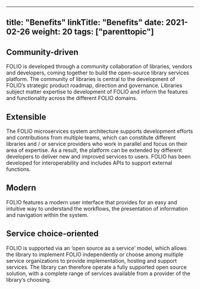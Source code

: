 
---
title: "Benefits"
linkTitle: "Benefits"
date: 2021-02-26
weight: 20
tags: ["parenttopic"]
---

## Community-driven
FOLIO is developed through a community collaboration of libraries, vendors and developers, coming together to build the open-source library services platform. The community of libraries is central to the development of FOLIO’s strategic product roadmap, direction and governance. Libraries subject matter expertise to development of FOLIO and inform the features and functionality across the different FOLIO domains.

## Extensible
The FOLIO microservices system architecture supports development efforts and contributions from multiple teams, which can constitute different libraries and / or service providers who work in parallel and focus on their area of expertise. As a result, the platform can be extended by different developers to deliver new and improved services to users. FOLIO has been developed for interoperability and includes APIs to support external functions.

## Modern
FOLIO features a modern user interface that provides for an easy and intuitive way to understand the workflows, the presentation of information and navigation within the system.

## Service choice-oriented
FOLIO is supported via an ‘open source as a service’ model, which allows the library to implement FOLIO independently or choose among multiple service organizations to provide implementation, hosting and support services. The library can therefore operate a fully supported open source solution, with a complete range of services available from a provider of the library’s choosing.
